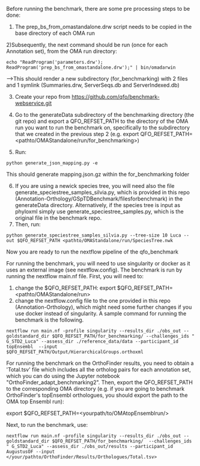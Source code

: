Before running the benchmark, there are some pre processing steps to be done:
1) The prep_bs_from_omastandalone.drw script needs to be copied in the base directory of each OMA run

2)Subsequently, the next command should be run (once for each Annotation set), from the OMA run directory:
```
echo "ReadProgram('parameters.drw'); ReadProgram('prep_bs_from_omastandalone.drw');" | bin/omadarwin
```
-->This should render a new subdirectory (for_benchmarking) with 2 files and 1 symlink (Summaries.drw, ServerSeqs.db and ServerIndexed.db)

3) Create your repo from https://github.com/qfo/benchmark-webservice.git
4) Go to the generateData subdirectory of the benchmarking directory (the git repo) and export a QFO_REFSET_PATH to the directory of the OMA run you want to run the benchmark on, specifically to the subdirectory that we created in the previous step 2 (e.g. export QFO_REFSET_PATH=<pathto/OMAStandalone/run/for_benchmarking>)

5) Run:
 
```
python generate_json_mapping.py -e
```

This should generate mapping.json.gz within the for_benchmarking folder

6) If you are using a newick species tree, you will need also the file generate_speciestree_samples_silvia.py, which is provided in this repo (Annotation-Orthology/GSpTDBenchmark/filesforbenchmark) in the generateData directory. Alternatively, if the species tree is input as phyloxml simply use generate_speciestree_samples.py, which is the original file in the benchmark repo.
7) Then, run: 
```
python generate_speciestree_samples_silvia.py --tree-size 10 Luca --out $QFO_REFSET_PATH <pathto/OMAStandalone/run/SpeciesTree.nwk
```
Now you are ready to run the nextflow pipeline of the qfo_benchmark


For running the benchmark, you will need to use singularity or docker as it uses an external image (see nextflow.config).
The benchmark is run by running the nextflow main.nf file. First, you will need to:
1) change the $QFO_REFSET_PATH: export $QFO_REFSET_PATH=<pathto/OMAStandalone/run>
2) change the nextflow.config file to the one provided in this repo (Annotation-Orthology), which might need some further changes if you use docker instead of singularity.
A sample command for running the benchmark is the following.

```
nextflow run main.nf -profile singularity --results_dir ./obs_out --goldstandard_dir $QFO_REFSET_PATH/for_benchmarking/ --challenges_ids " G_STD2_Luca" --assess_dir ./reference_data/data --participant_id topEnsembl  --input $QFO_REFSET_PATH/Output/HierarchicalGroups.orthoxml
```

For running the benchmark on the OrthoFinder results, you need to obtain a 'Total.tsv' file which includes all the ortholog pairs for each annotation set, which you can do using the Jupyter notebook "OrthoFinder_adapt_benchmarking2". Then, export the QFO_REFSET_PATH to the corresponding OMA directory (e.g. if you are going to benchmark OrthoFinder's topEnsembl orthologues, you should export the path to the OMA top Ensembl run):

export $QFO_REFSET_PATH=<yourpath/to/OMAtopEnsemblrun/>

Next, to run the benchmark, use:

```
nextflow run main.nf -profile singularity --results_dir ./obs_out --goldstandard_dir $QFO_REFSET_PATH/for_benchmarking/  --challenges_ids " G_STD2_Luca" --assess_dir ./obs_out/results --participant_id AugustusOF --input </your/pathto/OrthoFinder/Results/Orthologues/Total.tsv>
```
